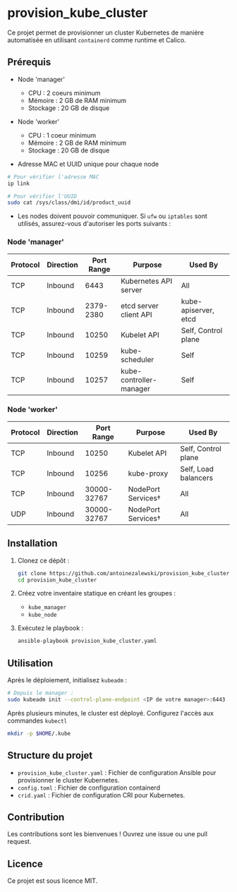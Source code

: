 # provision_kube_cluster

Ce projet permet de provisionner un cluster Kubernetes de manière automatisée en utilisant `containerd` comme runtime et Calico.

## Prérequis

- Node 'manager'
    - CPU : 2 coeurs minimum
    - Mémoire : 2 GB de RAM minimum
    - Stockage : 20 GB de disque

- Node 'worker'
    - CPU : 1 coeur minimum
    - Mémoire : 2 GB de RAM minimum
    - Stockage : 20 GB de disque

- Adresse MAC et UUID unique pour chaque node
```bash
# Pour vérifier l'adresse MAC
ip link

# Pour vérifier l'UUID
sudo cat /sys/class/dmi/id/product_uuid
```

- Les nodes doivent pouvoir communiquer. Si `ufw` ou `iptables` sont utilisés, assurez-vous d'autoriser les ports suivants :

### Node 'manager'
| **Protocol** | **Direction** | **Port Range** | **Purpose** | **Used By** |
|---|---|---|---|---|
| TCP | Inbound | 6443 | Kubernetes API server | All |
| TCP | Inbound | 2379-2380 | etcd server client API | kube-apiserver, etcd |
| TCP | Inbound | 10250 | Kubelet API | Self, Control plane |
| TCP | Inbound | 10259 | kube-scheduler | Self |
| TCP | Inbound | 10257 | kube-controller-manager | Self |

### Node 'worker'
| **Protocol** | **Direction** | **Port Range** | **Purpose** | **Used By** |
|---|---|---|---|---|
| TCP | Inbound | 10250 | Kubelet API | Self, Control plane |
| TCP | Inbound | 10256 | kube-proxy | Self, Load balancers |
| TCP | Inbound | 30000-32767 | NodePort Services† | All |
| UDP | Inbound | 30000-32767 | NodePort Services† | All |

## Installation

1. Clonez ce dépôt :
    ```bash
    git clone https://github.com/antoinezalewski/provision_kube_cluster.git
    cd provision_kube_cluster
    ```

2. Créez votre inventaire statique en créant les groupes :
    - `kube_manager`
    - `kube_node`

3. Exécutez le playbook :
    ```bash
    ansible-playbook provision_kube_cluster.yaml
    ```

## Utilisation

Après le déploiement, initialisez `kubeadm` :
```bash
# Depuis le manager :
sudo kubeadm init --control-plane-endpoint <IP de votre manager>:6443 --pod-network-cidr=10.244.0.0/16
```

Après plusieurs minutes, le cluster est déployé. Configurez l'accès aux commandes `kubectl`
```bash
mkdir -p $HOME/.kube

```

## Structure du projet

- `provision_kube_cluster.yaml` : Fichier de configuration Ansible pour provisionner le cluster Kubernetes.
- `config.toml` : Fichier de configuration containerd
- `crid.yaml` : Fichier de configuration CRI pour Kubernetes.

## Contribution

Les contributions sont les bienvenues ! Ouvrez une issue ou une pull request.

## Licence

Ce projet est sous licence MIT.
